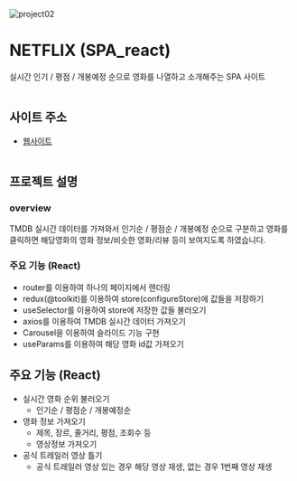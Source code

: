 ![project02](https://user-images.githubusercontent.com/110226576/209828018-6590f631-9e68-4e70-9cbc-c43d87a0978c.png)


# NETFLIX (SPA_react)
실시간 인기 / 평점 / 개봉예정 순으로 영화를 나열하고 소개해주는 SPA 사이트
<br/><br/>
## 사이트 주소
- <a href="https://pcy09-netflix.netlify.app/" target="_blank">웹사이트</a>
<br/><br/>
## 프로젝트 설명

### overview
TMDB 실시간 데이터를 가져와서 인기순 / 평점순 / 개봉예정 순으로 구분하고 영화를 클릭하면 해당영화의 영화 정보/비슷한 영화/리뷰 등이 보여지도록 하였습니다. 
### 주요 기능 (React)
* router를 이용하여 하나의 페이지에서 렌더링
* redux(@toolkit)를 이용하여 store(configureStore)에 값들을 저장하기
* useSelector를 이용하여 store에 저장한 값들 불러오기
* axios를 이용하여 TMDB 실시간 데이터 가져오기
* Carousel을 이용하여 슬라이드 기능 구현
* useParams를 이용하여 해당 영화 id값 가져오기










## 주요 기능 (React)
* 실시간 영화 순위 불러오기
  - 인기순 / 평점순 / 개봉예정순
* 영화 정보 가져오기
  - 제목, 장르, 줄거리, 평점, 조회수 등
  - 영상정보 가져오기
* 공식 트레일러 영상 틀기
  - 공식 트레일러 영상 있는 경우 해당 영상 재생, 없는 경우 1번째 영상 재생

